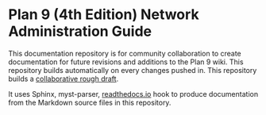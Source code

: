 Plan 9 (4th Edition) Network Administration Guide
=================================================
This documentation repository is for community collaboration to create documentation for future revisions and additions to the Plan 9 wiki. This repository builds automatically on every changes pushed in. This repository builds a [collaborative rough draft](http://plan9-4th-edition-network-administration-guide.rtfd.io/).

It uses Sphinx, myst-parser, [readthedocs.io](https://readthedocs.io) hook to produce documentation from the Markdown source files in this repository.
